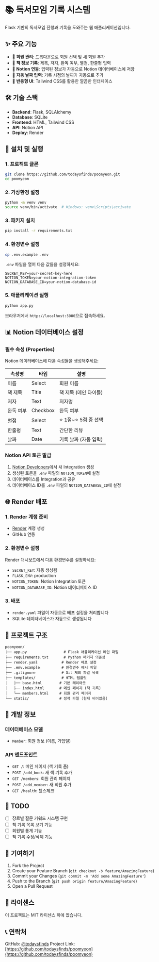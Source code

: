 # 📚 독서모임 기록 시스템

Flask 기반의 독서모임 진행과 기록을 도와주는 웹 애플리케이션입니다.

## ✨ 주요 기능

- 🎯 **회원 관리**: 드롭다운으로 회원 선택 및 새 회원 추가
- 📖 **책 정보 기록**: 제목, 저자, 완독 여부, 별점, 한줄평 입력
- 🔗 **Notion 연동**: 입력된 정보가 자동으로 Notion 데이터베이스에 저장
- 📅 **자동 날짜 입력**: 기록 시점의 날짜가 자동으로 추가
- 📱 **반응형 UI**: Tailwind CSS를 활용한 깔끔한 인터페이스

## 🛠 기술 스택

- **Backend**: Flask, SQLAlchemy
- **Database**: SQLite
- **Frontend**: HTML, Tailwind CSS
- **API**: Notion API
- **Deploy**: Render

## 🚀 설치 및 실행

### 1. 프로젝트 클론
```bash
git clone https://github.com/todaysfinds/poomyeon.git
cd poomyeon
```

### 2. 가상환경 설정
```bash
python -m venv venv
source venv/bin/activate  # Windows: venv\Scripts\activate
```

### 3. 패키지 설치
```bash
pip install -r requirements.txt
```

### 4. 환경변수 설정
```bash
cp .env.example .env
```

`.env` 파일을 열어 다음 값들을 설정하세요:
```
SECRET_KEY=your-secret-key-here
NOTION_TOKEN=your-notion-integration-token
NOTION_DATABASE_ID=your-notion-database-id
```

### 5. 애플리케이션 실행
```bash
python app.py
```

브라우저에서 `http://localhost:5000`으로 접속하세요.

## 📊 Notion 데이터베이스 설정

### 필수 속성 (Properties)
Notion 데이터베이스에 다음 속성들을 생성해주세요:

| 속성명 | 타입 | 설명 |
|--------|------|------|
| 이름 | Select | 회원 이름 |
| 책 제목 | Title | 책 제목 (메인 타이틀) |
| 저자 | Text | 저자명 |
| 완독 여부 | Checkbox | 완독 여부 |
| 별점 | Select | ⭐ 1점~⭐ 5점 중 선택 |
| 한줄평 | Text | 간단한 리뷰 |
| 날짜 | Date | 기록 날짜 (자동 입력) |

### Notion API 토큰 발급
1. [Notion Developers](https://developers.notion.com/)에서 새 Integration 생성
2. 생성된 토큰을 `.env` 파일의 `NOTION_TOKEN`에 설정
3. 데이터베이스를 Integration과 공유
4. 데이터베이스 ID를 `.env` 파일의 `NOTION_DATABASE_ID`에 설정


## 🌐 Render 배포

### 1. Render 계정 준비
- [Render](https://render.com/) 계정 생성
- GitHub 연동

### 2. 환경변수 설정
Render 대시보드에서 다음 환경변수를 설정하세요:
- `SECRET_KEY`: 자동 생성됨
- `FLASK_ENV`: production
- `NOTION_TOKEN`: Notion Integration 토큰
- `NOTION_DATABASE_ID`: Notion 데이터베이스 ID

### 3. 배포
- `render.yaml` 파일이 자동으로 배포 설정을 처리합니다
- SQLite 데이터베이스가 자동으로 생성됩니다

## 📁 프로젝트 구조

```
poomyeon/
├── app.py                 # Flask 애플리케이션 메인 파일
├── requirements.txt       # Python 패키지 의존성
├── render.yaml           # Render 배포 설정
├── .env.example          # 환경변수 예시 파일
├── .gitignore            # Git 제외 파일 목록
├── templates/            # HTML 템플릿
│   ├── base.html        # 기본 레이아웃
│   ├── index.html       # 메인 페이지 (책 기록)
│   └── members.html     # 회원 관리 페이지
└── static/              # 정적 파일 (현재 비어있음)
```

## 🔧 개발 정보

### 데이터베이스 모델
- `Member`: 회원 정보 (이름, 가입일)

### API 엔드포인트
- `GET /`: 메인 페이지 (책 기록 폼)
- `POST /add_book`: 새 책 기록 추가
- `GET /members`: 회원 관리 페이지
- `POST /add_member`: 새 회원 추가
- `GET /health`: 헬스체크

## 📝 TODO

- [ ] 장르별 질문 키워드 시스템 구현
- [ ] 책 기록 목록 보기 기능
- [ ] 회원별 통계 기능
- [ ] 책 기록 수정/삭제 기능

## 🤝 기여하기

1. Fork the Project
2. Create your Feature Branch (`git checkout -b feature/AmazingFeature`)
3. Commit your Changes (`git commit -m 'Add some AmazingFeature'`)
4. Push to the Branch (`git push origin feature/AmazingFeature`)
5. Open a Pull Request

## 📄 라이센스

이 프로젝트는 MIT 라이센스 하에 있습니다.

## 📞 연락처

GitHub: [@todaysfinds](https://github.com/todaysfinds)
Project Link: [https://github.com/todaysfinds/poomyeon](https://github.com/todaysfinds/poomyeon) 